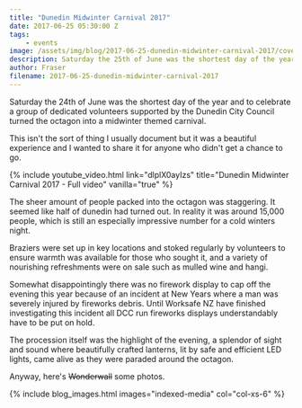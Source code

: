 ```yaml
---
title: "Dunedin Midwinter Carnival 2017"
date: 2017-06-25 05:30:00 Z
tags:
    - events
image: /assets/img/blog/2017-06-25-dunedin-midwinter-carnival-2017/cover (Medium).jpg
description: Saturday the 25th of June was the shortest day of the year and to celebrate a group of dedicated volunteers supported by the Dunedin City Council turned the octagon into a midwinter themed carnival. Check out my photos and videos!
author: Fraser
filename: 2017-06-25-dunedin-midwinter-carnival-2017
---
```


Saturday the 24th of June was the shortest day of the year and to celebrate a group of dedicated volunteers supported by the Dunedin City Council turned the octagon into a midwinter themed carnival.

This isn't the sort of thing I usually document but it was a beautiful experience and I wanted to share it for anyone who didn't get a chance to go.

<!-- more -->

{% include youtube_video.html link="dlplX0ayIzs" title="Dunedin Midwinter Carnival 2017 - Full video" vanilla="true" %}

The sheer amount of people packed into the octagon was staggering. It seemed like half of dunedin had turned out. In reality it was around 15,000 people, which is still an especially impressive number for a cold winters night. 

Braziers were set up in key locations and stoked regularly by volunteers to ensure warmth was available for those who sought it, and a variety of nourishing refreshments were on sale such as mulled wine and hangi.

Somewhat disappointingly there was no firework display to cap off the evening this year because of an incident at New Years where a man was severely injured by fireworks debris. Until Worksafe NZ have finished investigating this incident all DCC run fireworks displays understandably have to be put on hold.

The procession itself was the highlight of the evening, a splendor of sight and sound where beautifully crafted lanterns, lit by safe and efficient LED lights, came alive as they were paraded around the octagon.

Anyway, here's ~~Wonderwall~~ some photos.

{% include blog_images.html images="indexed-media" col="col-xs-6" %}
